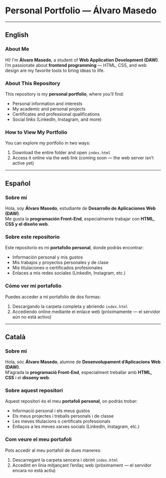 # Personal Portfolio — Álvaro Masedo

---

## English

### About Me
Hi! I'm **Álvaro Masedo**, a student of **Web Application Development (DAW)**.  
I’m passionate about **frontend programming** — HTML, CSS, and web design are my favorite tools to bring ideas to life.

### About This Repository
This repository is my **personal portfolio**, where you’ll find:
- Personal information and interests  
- My academic and personal projects  
- Certificates and professional qualifications  
- Social links (LinkedIn, Instagram, and more)

### How to View My Portfolio
You can explore my portfolio in two ways:
1. Download the entire folder and open `index.html`  
2. Access it online via the web link (coming soon — the web server isn’t active yet)

---

## Español

### Sobre mí
Hola, soy **Álvaro Masedo**, estudiante de **Desarrollo de Aplicaciones Web (DAW)**.  
Me gusta la **programación Front-End**, especialmente trabajar con **HTML, CSS y el diseño web**.

### Sobre este repositorio
Este repositorio es mi **portafolio personal**, donde podrás encontrar:
- Información personal y mis gustos  
- Mis trabajos y proyectos personales y de clase  
- Mis titulaciones o certificados profesionales  
- Enlaces a mis redes sociales (LinkedIn, Instagram, etc.)

### Cómo ver mi portafolio
Puedes acceder a mi portafolio de dos formas:
1. Descargando la carpeta completa y abriendo `index.html`  
2. Accediendo online mediante el enlace web (próximamente — el servidor aún no está activo)

---

## Català

### Sobre mi
Hola, sóc **Álvaro Masedo**, alumne de **Desenvolupament d’Aplicacions Web (DAW)**.  
M’agrada la **programació Front-End**, especialment treballar amb **HTML, CSS** i el **disseny web**.

### Sobre aquest repositori
Aquest repositori és el meu **portafoli personal**, on podràs trobar:
- Informació personal i els meus gustos  
- Els meus projectes i treballs personals i de classe  
- Les meves titulacions o certificats professionals  
- Enllaços a les meves xarxes socials (LinkedIn, Instagram, etc.)

### Com veure el meu portafoli
Pots accedir al meu portafoli de dues maneres:
1. Descarregant la carpeta sencera i obrint `index.html`  
2. Accedint en línia mitjançant l’enllaç web (pròximament — el servidor encara no està actiu)

